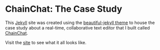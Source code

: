 # ChainChat: The Case Study

This [Jekyll](https://jekyllrb.com) site was created using the [beautiful-jekyll theme](https://github.com/daattali/beautiful-jekyll) to house the case study about a real-time, collaborative text editor that I built called [ChainChat](https://zoom-meets-production.up.railway.app/).


Visit the [site](https://chainchat-team.github.io/chainchat-site/) to see what it all looks like.
